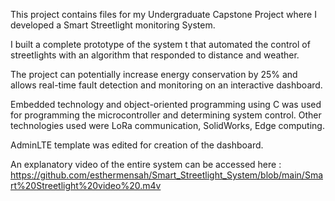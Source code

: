This project contains files for my Undergraduate Capstone Project where I developed a Smart Streetlight monitoring System. 

I built a complete prototype of the system t that automated the control of streetlights with an algorithm that responded to distance and weather. 

The project can potentially increase energy conservation by 25% and allows real-time fault detection and monitoring on an interactive dashboard.

Embedded technology and object-oriented programming using C was used for programming the microcontroller and determining system control. Other technologies used were LoRa communication, SolidWorks, Edge computing.

AdminLTE template was edited for creation of the dashboard.

An explanatory video of the entire system can be accessed here : https://github.com/esthermensah/Smart_Streetlight_System/blob/main/Smart%20Streetlight%20video%20.m4v 
